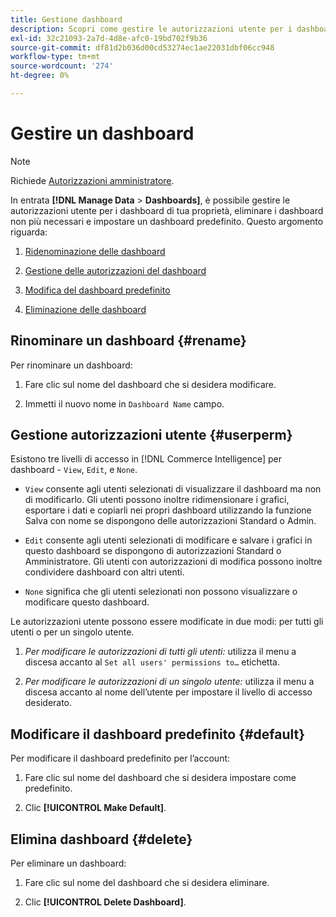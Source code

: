 ```yaml
---
title: Gestione dashboard
description: Scopri come gestire le autorizzazioni utente per i dashboard di tua proprietà, eliminare i dashboard non più necessari e impostare un dashboard predefinito.
exl-id: 32c21093-2a7d-4d8e-afc0-19bd702f9b36
source-git-commit: df81d2b036d00cd53274ec1ae22031dbf06cc948
workflow-type: tm+mt
source-wordcount: '274'
ht-degree: 0%

---
```


# Gestire un dashboard

>[!NOTE]
>
>Richiede [Autorizzazioni amministratore](../../administrator/user-management/user-management.md).

In entrata **[!DNL Manage Data** > **Dashboards]**, è possibile gestire le autorizzazioni utente per i dashboard di tua proprietà, eliminare i dashboard non più necessari e impostare un dashboard predefinito. Questo argomento riguarda:

1. [Ridenominazione delle dashboard](#rename)

1. [Gestione delle autorizzazioni del dashboard](#userperm)

1. [Modifica del dashboard predefinito](#default)

1. [Eliminazione delle dashboard](#delete)

## Rinominare un dashboard {#rename}

Per rinominare un dashboard:

1. Fare clic sul nome del dashboard che si desidera modificare.

2. Immetti il nuovo nome in `Dashboard Name` campo.

## Gestione autorizzazioni utente {#userperm}

Esistono tre livelli di accesso in [!DNL Commerce Intelligence] per dashboard - `View`, `Edit`, e `None`.

* `View` consente agli utenti selezionati di visualizzare il dashboard ma non di modificarlo. Gli utenti possono inoltre ridimensionare i grafici, esportare i dati e copiarli nei propri dashboard utilizzando la funzione Salva con nome se dispongono delle autorizzazioni Standard o Admin.

* `Edit` consente agli utenti selezionati di modificare e salvare i grafici in questo dashboard se dispongono di autorizzazioni Standard o Amministratore. Gli utenti con autorizzazioni di modifica possono inoltre condividere dashboard con altri utenti.

* `None` significa che gli utenti selezionati non possono visualizzare o modificare questo dashboard.

Le autorizzazioni utente possono essere modificate in due modi: per tutti gli utenti o per un singolo utente.

1. *Per modificare le autorizzazioni di tutti gli utenti:* utilizza il menu a discesa accanto al `Set all users' permissions to…` etichetta.

1. *Per modificare le autorizzazioni di un singolo utente:* utilizza il menu a discesa accanto al nome dell’utente per impostare il livello di accesso desiderato.

## Modificare il dashboard predefinito {#default}

Per modificare il dashboard predefinito per l’account:

1. Fare clic sul nome del dashboard che si desidera impostare come predefinito.

1. Clic **[!UICONTROL Make Default]**.

## Elimina dashboard {#delete}

Per eliminare un dashboard:

1. Fare clic sul nome del dashboard che si desidera eliminare.

1. Clic **[!UICONTROL Delete Dashboard]**.
